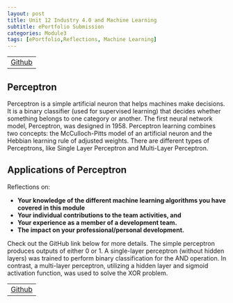 ```yaml
---
layout: post
title: Unit 12 Industry 4.0 and Machine Learning
subtitle: ePortfolio Submission
categories: Module3
tags: [ePortfolio,Reflections, Machine Learning]
---
```

<html lang="en">

<table>
    <tr>
        <td><a href="../../../../MachineLearning" target="_blank" class="button large">Github</a></td> 
    </tr>
</table>

<body>

<h2>Perceptron</h2>
<p>
    Perceptron is a simple artificial neuron that helps machines make decisions. It is a binary classifier (used for supervised learning) that decides whether something belongs to one category or another. 
    The first neural network model, Perceptron, was designed in 1958. Perceptron learning combines two concepts: the McCulloch-Pitts model of an artificial neuron and the Hebbian learning rule of adjusted weights. 
    There are different types of Perceptrons, like Single Layer Perceptron and Multi-Layer Perceptron.
</p>

<h2>Applications of Perceptron</h2>
<p>Reflections on:</p>
<ul>
    <li><strong>Your knowledge of the different machine learning algorithms you have covered in this module</strong></li>
    <li><strong>Your individual contributions to the team activities, and</strong></li>
    <li><strong>Your experience as a member of a development team.</strong></li>
    <li><strong>The impact on your professional/personal development.</strong></li>
</ul>

<p>
    Check out the GitHub link below for more details. 
    The simple perceptron produces outputs of either 0 or 1. A single-layer perceptron (without hidden layers) was trained to perform binary classification for the AND operation. 
    In contrast, a multi-layer perceptron, utilizing a hidden layer and sigmoid activation function, was used to solve the XOR problem.
</p>

</body>

</html>

<table>
    <tr>
        <td><a href="../../../../MachineLearning" target="_blank" class="button large">Github</a></td> 
    </tr>
</table>

